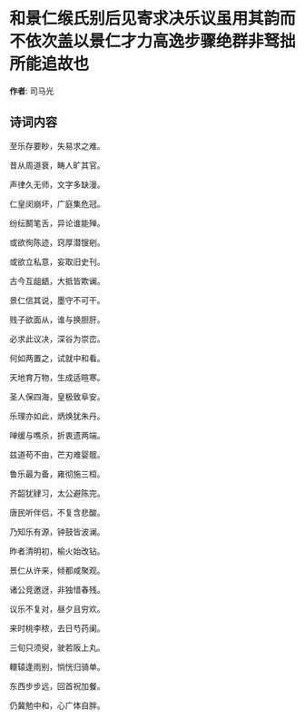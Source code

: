 # 和景仁缑氏别后见寄求决乐议虽用其韵而不依次盖以景仁才力高逸步骤绝群非驽拙所能追故也

**作者**: 司马光

## 诗词内容

至乐存要眇，失易求之难。

昔从周道衰，畴人旷其官。

声律久无师，文字多缺漫。

仁皇闵崩坏，广庭集危冠。

纷纭鬭笔舌，异论谁能殚。

或欲徇陈迹，窍厚潜锼剜。

或欲立私意，妄取旧史刊。

古今互龃龉，大抵皆欺谰。

景仁信其说，墨守不可干。

贱子欲面从，谁与换胆肝。

必求此议决，深谷为崇峦。

何如两置之，试就中和看。

天地育万物，生成适暄寒。

圣人保四海，皇极致阜安。

乐理亦如此，炳焕犹朱丹。

啴缓与噍杀，折衷遗两端。

兹道苟不由，芒刃难婴髋。

鲁乐最为备，雍彻施三桓。

齐韶犹肄习，太公避陈完。

唐民听伴侣，不复含悲酸。

乃知乐有源，钟鼓皆波澜。

昨者清明初，榆火始改钻。

景仁从许来，倾都咸聚观。

诸公竞邀迓，非独惜春残。

议乐不复对，昼夕且穷欢。

来时桃李秾，去日芍药阑。

三旬只须臾，驶若阪上丸。

轘辕逢雨别，惝恍归骑单。

东西步步远，回首祝加餐。

仍冀勉中和，心广体自胖。

